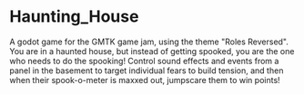 # Haunting_House
A godot game for the GMTK game jam, using the theme "Roles Reversed".
You are in a haunted house, but instead of getting spooked, you are the one who needs to do the spooking!
Control sound effects and events from a panel in the basement to target individual fears to build tension, and then when their spook-o-meter is maxxed out, jumpscare them to win points!
